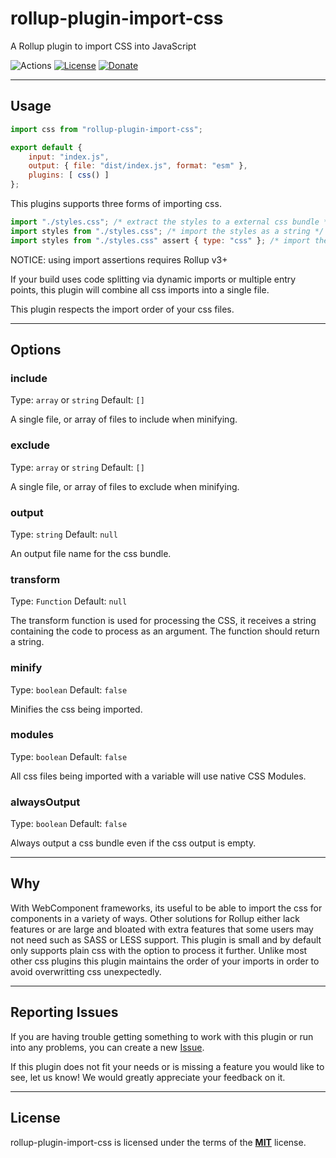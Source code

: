 # rollup-plugin-import-css
A Rollup plugin to import CSS into JavaScript

![Actions](https://github.com/jleeson/rollup-plugin-import-css/workflows/build/badge.svg)
[![License](https://img.shields.io/badge/license-MIT-blue.svg)](https://github.com/jleeson/rollup-plugin-import-css/blob/master/LICENSE)
[![Donate](https://img.shields.io/badge/patreon-donate-green.svg)](https://www.patreon.com/outwalkstudios)

---

## Usage

```js
import css from "rollup-plugin-import-css";

export default {
    input: "index.js",
    output: { file: "dist/index.js", format: "esm" },
    plugins: [ css() ]
};
```

This plugins supports three forms of importing css.
```js
import "./styles.css"; /* extract the styles to a external css bundle */
import styles from "./styles.css"; /* import the styles as a string */
import styles from "./styles.css" assert { type: "css" }; /* import the styles as a CSSStyleSheet */
```

NOTICE: using import assertions requires Rollup v3+

If your build uses code splitting via dynamic imports or multiple entry points, this plugin will combine all css imports into a single file.

This plugin respects the import order of your css files.

---

## Options

### include

Type: `array` or `string`
Default: `[]`

A single file, or array of files to include when minifying.

### exclude

Type: `array` or `string`
Default: `[]`

A single file, or array of files to exclude when minifying.

### output

Type: `string`
Default: `null`

An output file name for the css bundle.

### transform

Type: `Function`
Default: `null`

The transform function is used for processing the CSS, it receives a string containing the code to process as an argument. The function should return a string.

### minify

Type: `boolean`
Default: `false`

Minifies the css being imported.

### modules

Type: `boolean`
Default: `false`

All css files being imported with a variable will use native CSS Modules.

### alwaysOutput

Type: `boolean`
Default: `false`

Always output a css bundle even if the css output is empty.

---

## Why

With WebComponent frameworks, its useful to be able to import the css for components in a variety of ways. Other solutions for Rollup either lack features or are large and bloated with extra features that some users may not need such as SASS or LESS support. This plugin is small and by default only supports plain css with the option to process it further. Unlike most other css plugins this plugin maintains the order of your imports in order to avoid overwritting css unexpectedly. 

---

## Reporting Issues

If you are having trouble getting something to work with this plugin or run into any problems, you can create a new [Issue](https://github.com/jleeson/rollup-plugin-import-css/issues).

If this plugin does not fit your needs or is missing a feature you would like to see, let us know! We would greatly appreciate your feedback on it.

---

## License

rollup-plugin-import-css is licensed under the terms of the [**MIT**](https://github.com/jleeson/rollup-plugin-import-css/blob/master/LICENSE) license.
